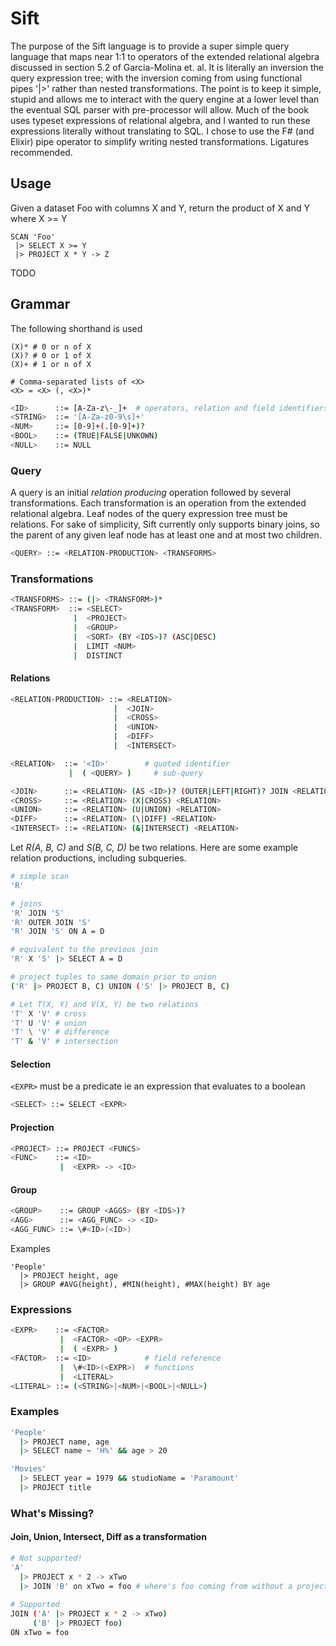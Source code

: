 # Sift

The purpose of the Sift language is to provide a super simple query language that maps near 1:1 to operators of the extended relational algebra discussed in section 5.2 of Garcia-Molina et. al. It is literally an inversion the query expression tree; with the inversion coming from using functional pipes '|>' rather than nested transformations. The point is to keep it simple, stupid and allows me to interact with the query engine at a lower level than the eventual SQL parser with pre-processor will allow. Much of the book uses typeset expressions of relational algebra, and I wanted to run these expressions literally without translating to SQL. I chose to use the F# (and Elixir) pipe operator to simplify writing nested transformations. Ligatures recommended.

## Usage

Given a dataset Foo with columns X and Y, return the product of X and Y where X >= Y

```
SCAN 'Foo'
 |> SELECT X >= Y
 |> PROJECT X * Y -> Z
```

TODO

## Grammar

The following shorthand is used 
```
(X)* # 0 or n of X
(X)? # 0 or 1 of X
(X)+ # 1 or n of X

# Comma-separated lists of <X>
<X> = <X> (, <X>)*
```

```bash
<ID>      ::= [A-Za-z\-_]+  # operators, relation and field identifiers
<STRING>  ::= '[A-Za-z0-9\s]+'
<NUM>     ::= [0-9]+(.[0-9]+)?
<BOOL>    ::= (TRUE|FALSE|UNKOWN)
<NULL>    ::= NULL
```

### Query

A query is an initial *relation producing* operation followed by several transformations. Each transformation is an operation from the extended relational algebra. Leaf nodes of the query expression tree must be relations. For sake of simplicity, Sift currently only supports binary joins, so the parent of any given leaf node has at least one and at most two children.

```bash
<QUERY> ::= <RELATION-PRODUCTION> <TRANSFORMS>
```

### Transformations

```bash
<TRANSFORMS> ::= (|> <TRANSFORM>)*
<TRANSFORM>  ::= <SELECT>
              |  <PROJECT>
              |  <GROUP>
              |  <SORT> (BY <IDS>)? (ASC|DESC)
              |  LIMIT <NUM>
              |  DISTINCT
``` 

#### Relations

```bash
<RELATION-PRODUCTION> ::= <RELATION>
                       |  <JOIN>
                       |  <CROSS>
                       |  <UNION>
                       |  <DIFF>
                       |  <INTERSECT>

<RELATION>  ::= '<ID>'        # quoted identifier
             |  ( <QUERY> )     # sub-query

<JOIN>      ::= <RELATION> (AS <ID>)? (OUTER|LEFT|RIGHT)? JOIN <RELATION> (AS <ID>)? (ON <EXPR>)?
<CROSS>     ::= <RELATION> (X|CROSS) <RELATION>
<UNION>     ::= <RELATION> (U|UNION) <RELATION>
<DIFF>      ::= <RELATION> (\|DIFF) <RELATION>
<INTERSECT> ::= <RELATION> (&|INTERSECT) <RELATION>
```

Let *R(A, B, C)* and *S(B, C, D)* be two relations. Here are some example relation productions, including subqueries.
```bash
# simple scan
'R'

# joins
'R' JOIN 'S'
'R' OUTER JOIN 'S'
'R' JOIN 'S' ON A = D

# equivalent to the previous join
'R' X 'S' |> SELECT A = D

# project tuples to same domain prior to union
('R' |> PROJECT B, C) UNION ('S' |> PROJECT B, C)

# Let T(X, Y) and V(X, Y) be two relations
'T' X 'V' # cross
'T' U 'V' # union
'T' \ 'V' # difference
'T' & 'V' # intersection
```

#### Selection

`<EXPR>` must be a predicate ie an expression that evaluates to a boolean

```bash
<SELECT> ::= SELECT <EXPR>
```

#### Projection
```bash
<PROJECT> ::= PROJECT <FUNCS>
<FUNC>    ::= <ID>
           |  <EXPR> -> <ID>
```

#### Group
```bash
<GROUP>    ::= GROUP <AGGS> (BY <IDS>)?
<AGG>      ::= <AGG_FUNC> -> <ID>
<AGG_FUNC> ::= \#<ID>(<ID>)
```

Examples
```
'People'
  |> PROJECT height, age
  |> GROUP #AVG(height), #MIN(height), #MAX(height) BY age
```

### Expressions

```bash
<EXPR>    ::= <FACTOR>
           |  <FACTOR> <OP> <EXPR>
           |  ( <EXPR> )
<FACTOR>  ::= <ID>            # field reference
           |  \#<ID>(<EXPR>)  # functions
           |  <LITERAL>
<LITERAL> ::= (<STRING>|<NUM>|<BOOL>|<NULL>)
```

### Examples
```bash
'People'
  |> PROJECT name, age
  |> SELECT name ~ 'H%' && age > 20
```

```bash
'Movies'
  |> SELECT year = 1979 && studioName = 'Paramount'
  |> PROJECT title
```

### What's Missing?

#### Join, Union, Intersect, Diff as a transformation

```bash
# Not supported!
'A'
  |> PROJECT x * 2 -> xTwo
  |> JOIN 'B' on xTwo = foo # where's foo coming from without a projection?
  
# Supported
JOIN ('A' |> PROJECT x * 2 -> xTwo)
     ('B' |> PROJECT foo)
ON xTwo = foo
```
